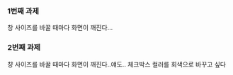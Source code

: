 
### 1번째 과제
창 사이즈를 바꿀 때마다 화면이 깨진다...


### 2번째 과제
챵 사이즈를 바꿀 때마다 화면이 깨진다..얘도..
체크박스 컬러를 회색으로 바꾸고 싶다


